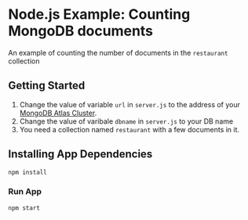 # Node.js Example: Counting MongoDB documents
An example of counting the number of documents in the `restaurant` collection

## Getting Started
1. Change the value of variable `url` in `server.js` to the address of your [MongoDB Atlas Cluster](http://cloud.mongo.com).
2. Change the value of varibale `dbname` in `server.js` to your DB name
3. You need a collection named `restaurant` with a few documents in it.

## Installing App Dependencies
```
npm install
```
### Run App
```
npm start
```
